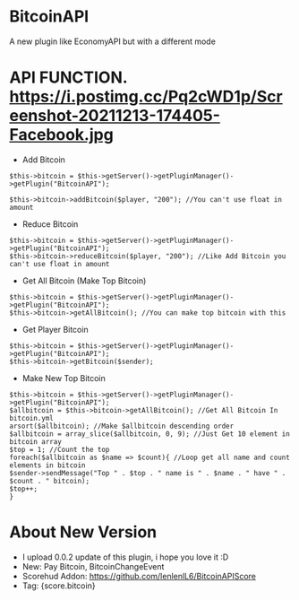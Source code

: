 # BitcoinAPI
A new plugin like EconomyAPI but with a different mode
# API FUNCTION. https://i.postimg.cc/Pq2cWD1p/Screenshot-20211213-174405-Facebook.jpg
- Add Bitcoin
```
$this->bitcoin = $this->getServer()->getPluginManager()->getPlugin("BitcoinAPI");

$this->bitcoin->addBitcoin($player, "200"); //You can't use float in amount
```
- Reduce Bitcoin
```
$this->bitcoin = $this->getServer()->getPluginManager()->getPlugin("BitcoinAPI");
$this->bitcoin->reduceBitcoin($player, "200"); //Like Add Bitcoin you can't use float in amount
```
- Get All Bitcoin (Make Top Bitcoin)
```
$this->bitcoin = $this->getServer()->getPluginManager()->getPlugin("BitcoinAPI");
$this->bitcoin->getAllBitcoin(); //You can make top bitcoin with this
```
- Get Player Bitcoin
```
$this->bitcoin = $this->getServer()->getPluginManager()->getPlugin("BitcoinAPI");
$this->bitcoin->getBitcoin($sender);
```
- Make New Top Bitcoin
```
$this->bitcoin = $this->getServer()->getPluginManager()->getPlugin("BitcoinAPI");
$allbitcoin = $this->bitcoin->getAllBitcoin(); //Get All Bitcoin In bitcoin.yml
arsort($allbitcoin); //Make $allbitcoin descending order
$allbitcoin = array_slice($allbitcoin, 0, 9); //Just Get 10 element in bitcoin array
$top = 1; //Count the top
foreach($allbitcoin as $name => $count){ //Loop get all name and count elements in bitcoin 
$sender->sendMessage("Top " . $top . " name is " . $name . " have " . $count . " bitcoin);
$top++;
}
```
# About New Version
- I upload 0.0.2 update of this plugin, i hope you love it :D
- New: Pay Bitcoin, BitcoinChangeEvent
- Scorehud Addon: https://github.com/lenlenlL6/BitcoinAPIScore
- Tag: {score.bitcoin}

